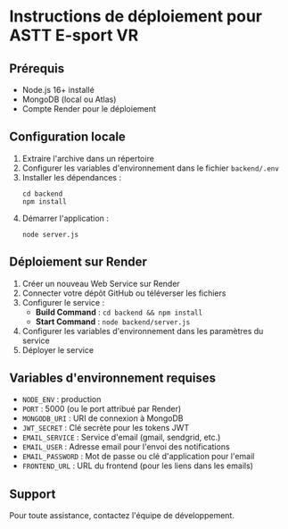 # Instructions de déploiement pour ASTT E-sport VR

## Prérequis
- Node.js 16+ installé
- MongoDB (local ou Atlas)
- Compte Render pour le déploiement

## Configuration locale
1. Extraire l'archive dans un répertoire
2. Configurer les variables d'environnement dans le fichier `backend/.env`
3. Installer les dépendances :
   ```
   cd backend
   npm install
   ```
4. Démarrer l'application :
   ```
   node server.js
   ```

## Déploiement sur Render
1. Créer un nouveau Web Service sur Render
2. Connecter votre dépôt GitHub ou téléverser les fichiers
3. Configurer le service :
   - **Build Command** : `cd backend && npm install`
   - **Start Command** : `node backend/server.js`
4. Configurer les variables d'environnement dans les paramètres du service
5. Déployer le service

## Variables d'environnement requises
- `NODE_ENV` : production
- `PORT` : 5000 (ou le port attribué par Render)
- `MONGODB_URI` : URI de connexion à MongoDB
- `JWT_SECRET` : Clé secrète pour les tokens JWT
- `EMAIL_SERVICE` : Service d'email (gmail, sendgrid, etc.)
- `EMAIL_USER` : Adresse email pour l'envoi des notifications
- `EMAIL_PASSWORD` : Mot de passe ou clé d'application pour l'email
- `FRONTEND_URL` : URL du frontend (pour les liens dans les emails)

## Support
Pour toute assistance, contactez l'équipe de développement.

